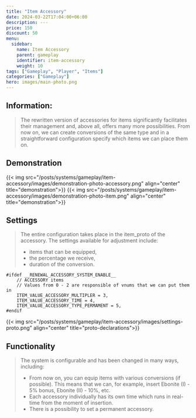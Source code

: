 ```yaml
---
title: "Item Accessory"
date: 2024-03-22T17:04:00+06:00
description: ---
price: 150
discount: 50
menu:
  sidebar:
    name: Item Accessory
    parent: gameplay
    identifier: item-accessory
    weight: 10
tags: ["Gameplay", "Player", "Items"]
categories: ["Gameplay"]
hero: images/main-photo.png
---
```



## Information:
> The rewritten version of accessories for items significantly facilitates their management and, above all, offers many more possibilities. From now on, we can create conversions of the same type and in a straightforward configuration specify which items we can place them on.

## Demonstration
{{< img src="/posts/systems/gameplay/item-accessory/images/demonstration-photo-accessory.png" align="center" title="demonstration">}}
{{< img src="/posts/systems/gameplay/item-accessory/images/demonstration-photo-item.png" align="center" title="demonstration">}}

## Settings
> The entire configuration takes place in the item_proto of the accessory. The settings available for adjustment include:
>- items that can be equipped,
>- the percentage we receive,
>- duration of the conversion.

```
#ifdef __RENEWAL_ACCESSORY_SYSTEM_ENABLE__
	// ACCESSORY items
	// Values from 0 - 2 are responsible of vnums that we can put them in
	ITEM_VALUE_ACCESSORY_MULTIPLER = 3,
	ITEM_VALUE_ACCESSORY_TIME = 4,
	ITEM_VALUE_ACCESSORY_TYPE_PERMAMENT = 5,
#endif
```

{{< img src="/posts/systems/gameplay/item-accessory/images/settings-proto.png" align="center" title="proto-declarations">}}

## Functionality
> The system is configurable and has been changed in many ways, including:
>- From now on, you can equip items with various conversions (if possible). This means that we can, for example, insert Ebonite (I) - 5% bonus, Ebonite (II) - 10%, etc.
>- Each accessory individually has its own time which runs in real-time from the moment of insertion.
>- There is a possibility to set a permanent accessory.
